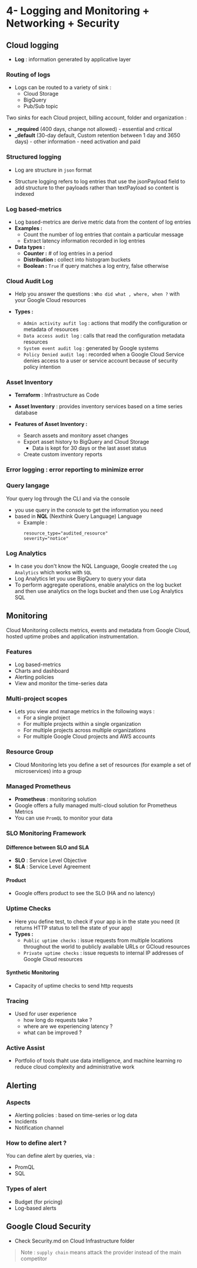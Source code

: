# 4- Logging and Monitoring +  Networking + Security

## Cloud logging 
- **Log** : information generated by applicative layer

### Routing of logs 
- Logs can be routed to a variety of sink : 
    - Cloud Storage 
    - BigQuery 
    - Pub/Sub topic 

Two sinks for each Cloud project, billing account, folder and organization : 
- **_required** (400 days, change not allowed) - essential and critical 
- **_default** (30-day default, Custom retention between 1 day and 3650 days) - other information - need activation and paid

### Structured logging
- Log are structure in `json` format

- Structure logging refers to log entries that use the jsonPayload field to add structure to ther payloads rather than textPayload so content is indexed

### Log based-metrics 
- Log based-metrics are derive metric data from the content of log entries 
- **Examples :**
    - Count the number of log entries that contain a particular message 
    - Extract latency information recorded in log entries 
- **Data types :**
    - **Counter :** # of log entries in a period
    - **Distribution :** collect into histogram buckets
    - **Boolean :** `True` if query matches a log entry, false otherwise

### Cloud Audit Log 
- Help you answer the questions : `Who did what , where, when ?` with your Google Cloud resources 

- **Types :**
    - `Admin activity aufit log` : actions that modify the configuration or metadata of resources
    - `Data access audit log` : calls that read the configuration metadata resources
    - `System event audit log` : generated by Google systems 
    - `Policy Denied audit log` : recorded when a Google Cloud Service denies access to a user or service account because of security policy intention

### Asset Inventory 

- **Terraform** : Infrastructure as Code

- **Asset Inventory** : provides inventory services based on a time series database 

- **Features of Asset Inventory :**
    - Search assets and monitory asset changes 
    - Export asset history to BigQuery and Cloud Storage 
        - Data is kept for 30 days or the last asset status
    - Create custom inventory reports
    
### Error logging : error reporting to minimize error

### Query langage 
Your query log through the CLI and via the console 
- you use query in the console to get the information you need
- based in **NQL** (Nexthink Query Language) Language
    - Example : 
        ```nql
        resource_type="audited_resource"
        severity="notice"
        ```
### Log Analytics 
- In case you don't know the NQL Language, Google created the `Log Analytics` which works with `SQL`
- Log Analytics let you use BigQuery to query your data 
- To perform aggregate operations, enable analytics on the log bucket and then use analytics on the logs bucket and then use Log Analytics SQL 

## Monitoring
Cloud Monitoring collects metrics, events and metadata from Google Cloud, hosted uptime probes and application instrumentation.

### Features 
- Log based-metrics 
- Charts and dashboard 
- Alerting policies 
- View and monitor the time-series data 

### Multi-project scopes
- Lets you view and manage metrics in the following ways : 
    - For a single project 
    - For multiple projects within a single organization 
    - For multiple projects across multiple organizations
    - For multiple Google Cloud projects and AWS accounts 

### Resource Group 
- Cloud Monitoring lets you define a set of resources (for example a set of microservices) into a group 

### Managed Prometheus
- **Prometheus** : monitoring solution 
- Google offers a fully managed multi-cloud solution for Prometheus Metrics 
- You can use `PromQL` to monitor your data 

### SLO Monitoring Framework 
#### Difference between SLO and SLA 
- **SLO** : Service Level Objective
- **SLA** : Service Level Agreement

#### Product 
- Google offers product to see the SLO (HA and no latency)

### Uptime Checks 
- Here you define test, to check if your app is in the state you need (it returns HTTP status to tell the state of your app)
- **Types :**
    - `Public uptime checks` : issue requests from multiple locations throughout the world to publicly available URLs or GCloud resources 
    - `Private uptime checks` : issue requests to internal IP addresses of Google Cloud resources 

#### Synthetic Monitoring 
- Capacity of uptime checks to send http requests 

### Tracing 
- Used for user experience 
    - how long do requests take ? 
    - where are we experiencing latency ?
    - what can be improved ? 

### Active Assist 
- Portfolio of tools thaht use data intelligence, and machine learning ro reduce cloud complexity and administrative work 

## Alerting 
### Aspects 
- Alerting policies : based on time-series or log data 
- Incidents 
- Notification channel

### How to define alert ?
You can define alert by queries, via : 
- PromQL 
- SQL 

### Types of alert 
- Budget (for pricing)
- Log-based alerts 

## Google Cloud Security 
- Check Security.md on Cloud Infrastructure folder

> Note : `supply chain` means attack the provider instead of the main competitor